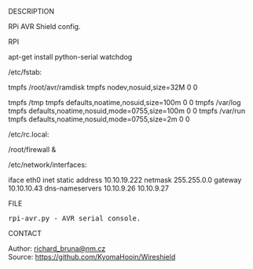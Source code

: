 
DESCRIPTION

RPi AVR Shield config.

RPI

apt-get install python-serial watchdog

/etc/fstab:

tmpfs   /root/avr/ramdisk   tmpfs   nodev,nosuid,size=32M   0       0

tmpfs   /tmp            tmpfs   defaults,noatime,nosuid,size=100m       0       0
tmpfs   /var/log        tmpfs   defaults,noatime,nosuid,mode=0755,size=100m     0       0
tmpfs   /var/run        tmpfs   defaults,noatime,nosuid,mode=0755,size=2m       0       0

/etc/rc.local:

/root/firewall &

/etc/network/interfaces:

iface eth0 inet static
	address 10.10.19.222
	netmask 255.255.0.0
	gateway 10.10.10.43
	dns-nameservers 10.10.9.26 10.10.9.27

FILE
<pre>
rpi-avr.py - AVR serial console.
</pre>
CONTACT

Author: richard_bruna@nm.cz<br>
Source: https://github.com/KyomaHooin/Wireshield


